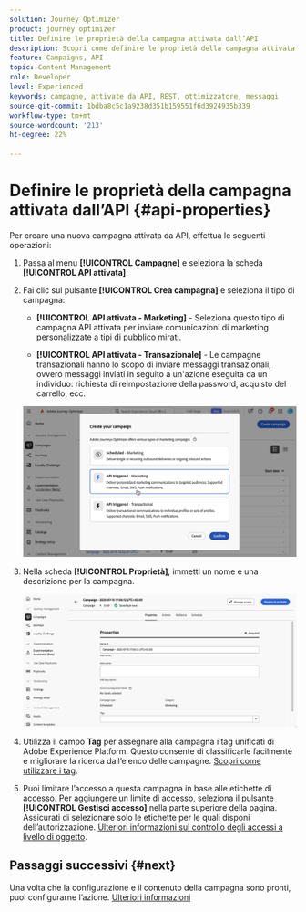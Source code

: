 ```yaml
---
solution: Journey Optimizer
product: journey optimizer
title: Definire le proprietà della campagna attivata dall’API
description: Scopri come definire le proprietà della campagna attivata da API.
feature: Campaigns, API
topic: Content Management
role: Developer
level: Experienced
keywords: campagne, attivate da API, REST, ottimizzatore, messaggi
source-git-commit: 1bdba8c5c1a9238d351b159551f6d3924935b339
workflow-type: tm+mt
source-wordcount: '213'
ht-degree: 22%

---
```



# Definire le proprietà della campagna attivata dall’API {#api-properties}

Per creare una nuova campagna attivata da API, effettua le seguenti operazioni:

1. Passa al menu **[!UICONTROL Campagne]** e seleziona la scheda **[!UICONTROL API attivata]**.

1. Fai clic sul pulsante **[!UICONTROL Crea campagna]** e seleziona il tipo di campagna:

   * **[!UICONTROL API attivata - Marketing]** - Seleziona questo tipo di campagna API attivata per inviare comunicazioni di marketing personalizzate a tipi di pubblico mirati.

   * **[!UICONTROL API attivata - Transazionale]** - Le campagne transazionali hanno lo scopo di inviare messaggi transazionali, ovvero messaggi inviati in seguito a un&#39;azione eseguita da un individuo: richiesta di reimpostazione della password, acquisto del carrello, ecc.

   ![](assets/api-triggered-modal.png)

1. Nella scheda **[!UICONTROL Proprietà]**, immetti un nome e una descrizione per la campagna.

   ![](assets/create-campaign-properties.png)

1. Utilizza il campo **Tag** per assegnare alla campagna i tag unificati di Adobe Experience Platform. Questo consente di classificarle facilmente e migliorare la ricerca dall’elenco delle campagne. [Scopri come utilizzare i tag](../start/search-filter-categorize.md#tags).

1. Puoi limitare l’accesso a questa campagna in base alle etichette di accesso. Per aggiungere un limite di accesso, seleziona il pulsante **[!UICONTROL Gestisci accesso]** nella parte superiore della pagina. Assicurati di selezionare solo le etichette per le quali disponi dell’autorizzazione. [Ulteriori informazioni sul controllo degli accessi a livello di oggetto](../administration/object-based-access.md).

## Passaggi successivi {#next}

Una volta che la configurazione e il contenuto della campagna sono pronti, puoi configurarne l’azione. [Ulteriori informazioni](api-triggered-campaign-action.md)
